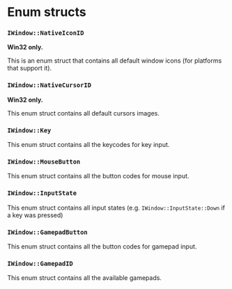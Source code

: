 # Enum structs

### `IWindow::NativeIconID`

**Win32 only.**

This is an enum struct that contains all default window icons (for platforms that support it).

### `IWindow::NativeCursorID`

**Win32 only.**

This enum struct contains all default cursors images.

### `IWindow::Key`

This enum struct contains all the keycodes for key input.

### `IWindow::MouseButton`

This enum struct contains all the button codes for mouse input.

### `IWindow::InputState`

This enum struct contains all input states (e.g. `IWindow::InputState::Down` if a key was pressed)


### `IWindow::GamepadButton`

This enum struct contains all the button codes for gamepad input.

### `IWindow::GamepadID`

This enum struct contains all the available gamepads.
